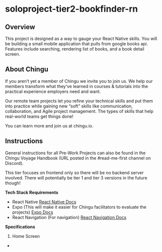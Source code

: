 # soloproject-tier2-bookfinder-rn

## Overview

This project is designed as a way to gauge your React Native skills. You will be building a small mobile application
that pulls from google books api. Features include searching, rendering list of books, and a book detail screen.

## About Chingu

If you aren’t yet a member of Chingu we invite you to join us. We help our members transform what they’ve learned in courses & tutorials into the practical experience employers need and want.

Our remote team projects let you refine your technical skills and put them into practice while gaining new “soft” skills like communication, collaboration, and Agile project management. The types of skills that help real-world teams get things done!

You can learn more and join us at chingu.io.

## Instructions

General instructions for all Pre-Work Projects can also be found in the Chingu Voyage Handbook (URL posted in the #read-me-first channel on Discord).

This tier focuses on frontend only so there will be no backend server involved. There will potentially be tier 1 and tier 3 versions in the future though!

**Tech Stack Requirements**

- React Native [React Native Docs](https://reactnative.dev/)
- Expo (This will make it easier for Chingu facilitators to evaluate the projects) [Expo Docs](https://docs.expo.dev/)
- React Navigation (For navigation) [React Navigation Docs](https://reactnavigation.org/docs/getting-started/)

**Specifications**

1. Home Screen

- 



